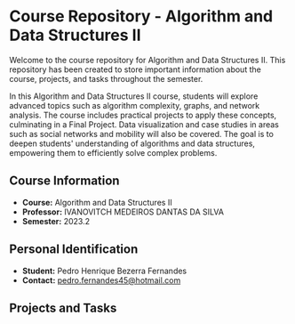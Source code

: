 # Course Repository - Algorithm and Data Structures II

Welcome to the course repository for Algorithm and Data Structures II. This repository has been created to store important information about the course, projects, and tasks throughout the semester.

In this Algorithm and Data Structures II course, students will explore advanced topics such as algorithm complexity, graphs, and network analysis. The course includes practical projects to apply these concepts, culminating in a Final Project. Data visualization and case studies in areas such as social networks and mobility will also be covered. The goal is to deepen students' understanding of algorithms and data structures, empowering them to efficiently solve complex problems.

## Course Information

- **Course:** Algorithm and Data Structures II
- **Professor:** IVANOVITCH MEDEIROS DANTAS DA SILVA
- **Semester:** 2023.2

## Personal Identification

- **Student:** Pedro Henrique Bezerra Fernandes
- **Contact:** pedro.fernandes45@hotmail.com

## Projects and Tasks

